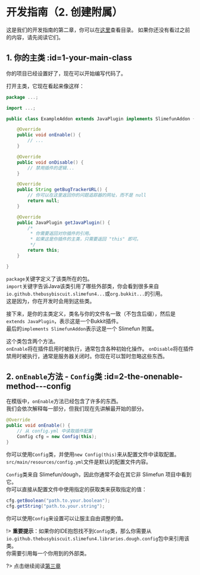 # 开发指南（2. 创建附属）

这是我们的开发指南的第二章，你可以在[这里](/Developer-Guide)查看目录。
如果你还没有看过之前的内容，请先阅读它们。

## 1. 你的主类 :id=1-your-main-class

你的项目已经设置好了，现在可以开始编写代码了。

打开主类，它现在看起来像这样：

```java
package ...;

import ...;

public class ExampleAddon extends JavaPlugin implements SlimefunAddon {

    @Override
    public void onEnable() {
        // ...
    }

    @Override
    public void onDisable() {
        // 禁用插件的逻辑...
    }

    @Override
    public String getBugTrackerURL() {
        // 你可以在这里返回你的问题追踪器的网址，而不是 null
        return null;
    }

    @Override
    public JavaPlugin getJavaPlugin() {
        /*
         * 你需要返回对你插件的引用。
         * 如果这是你插件的主类，只需要返回 "this" 即可。
         */
        return this;
    }

}
```

`package`关键字定义了该类所在的包。  
`import`关键字告诉Java该类引用了哪些外部类，你会看到很多来自`io.github.thebusybiscuit.slimefun4...`或`org.bukkit...`的引用。  
这是因为，你在开发时会用到这些类。

接下来，是你的主类定义，类名与你的文件名一致（不包含后缀），然后是`extends JavaPlugin`，表示这是一个Bukkit插件。  
最后的`implements SlimefunAddon`表示这是一个 Slimefun 附属。

这个类包含两个方法。  
`onEnable`将在插件启用时被执行，通常包含各种初始化操作。
`onDisable`将在插件禁用时被执行，通常是服务器关闭时。你现在可以暂时忽略这些东西。

## 2. `onEnable`方法 - `Config`类 :id=2-the-onenable-method---config

在模版中，`onEnable`方法已经包含了许多的东西。  
我们会依次解释每一部分，但我们现在先讲解最开始的部分。

```java
@Override
public void onEnable() {
    // 从 config.yml 中读取插件配置
    Config cfg = new Config(this);
}
```

你可以使用`Config`类，并使用`new Config(this)`来从配置文件中读取配置。  
`src/main/resources/config.yml`文件是默认的配置文件内容。

`Config`类来自 Slimefun/dough，因此你通常不会在其它非 Slimefun 项目中看到它。  
你可以直接从配置文件中使用指定的获取类来获取指定的值：

```java
cfg.getBoolean("path.to.your.boolean");
cfg.getString("path.to.your.string");
```

你可以使用`Config`来设置可以让服主自由调整的值。

!> **重要提示**：如果你的IDE抱怨找不到`Config`类，那么你需要从`io.github.thebusybiscuit.slimefun4.libraries.dough.config`包中来引用该类。  
你需要引用每一个你用到的外部类。

?> 点击继续阅读[第三章](/Developer-Guide-(3-Your-first-Item))
